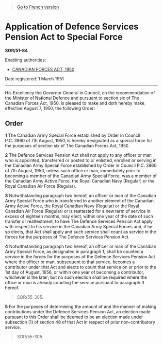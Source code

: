 > [Go to French version](/fr/Règlements/Décrets,%20ordonnances%20et%20règlements%20statutaires/51/84.md)

# Application of Defence Services Pension Act to Special Force

**SOR/51-84**

Enabling authorities: 
- [CANADIAN FORCES ACT, 1950](/en/Acts/Statutes%20of%20Canada/1950-51/c.%202.md)

Date registered: 1 March 1951

----------

His Excellency the Governor General in Council, on the recommendation of the Minister of National Defence and pursuant to section six of The Canadian Forces Act, 1950, is pleased to make and doth hereby make, effective August 7, 1950, the following Order:




## Order


**1** The Canadian Army Special Force established by Order in Council P.C. 3860 of 7th August, 1950, is hereby designated as a special force for the purposes of section six of The Canadian Forces Act, 1950.



**2** The Defence Services Pension Act shall not apply to any officer or man who is appointed, transferred or posted to or enlisted, enrolled or serving in the Canadian Army Special Force established by Order in Council P.C. 3860 of 7th August, 1950, unless such office or man, immediately prior to becoming a member of the Canadian Army Special Force, was a member of the Canadian Army Active Force, the Royal Canadian Navy (Regular) or the Royal Canadian Air Force (Regular).



**3** Notwithstanding paragraph two hereof, an officer or man of the Canadian Army Special Force who is transferred to another element of the Canadian Army Active Force, the Royal Canadian Navy (Regular) or the Royal Canadian Air Force (Regular) or is reattested for a new term of service in excess of eighteen months, may elect, within one year of the date of such transfer or reattestment, to have The Defence Services Pension Act apply with respect to his service in the Canadian Army Special Forces and, if he so elects, that Act shall apply and such service shall count as service in the forces for the purposes of The Defence Services Pension Act.



**4** Notwithstanding paragraph two hereof, an officer or man of the Canadian Army Special Force, as designated in paragraph 1, shall be counted a service in the forces for the purposes of the Defence Services Pension Act where the officer or man, subsequent to that service, becomes a contributor under that Act and elects to count that service on or prior to the 1st day of August, 1956, or within one year of becoming a contributor, whichever is the later; but no such election shall be required where the office or man is already counting the service pursuant to paragraph 3 hereof.
> SOR/55-305.




**5** For the purposes of determining the amount of and the manner of making contributions under the Defence Services Pension Act, an election made pursuant to this Order shall be deemed to be an election made under subsection (1) of section 48 of that Act in respect of prior non-contributory service.
> SOR/55-305.



